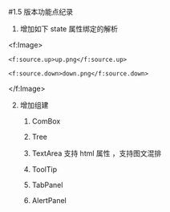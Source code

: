 #1.5 版本功能点纪录
1. 增加如下 state 属性绑定的解析

<f:Image>

    <f:source.up>up.png</f:source.up>

    <f:source.down>down.png</f:source.down>

</f:Image>

2. 增加组建
   1) ComBox

   2) Tree

   3) TextArea 支持 html 属性 ，支持图文混排

   4) ToolTip

   5) TabPanel

   6) AlertPanel